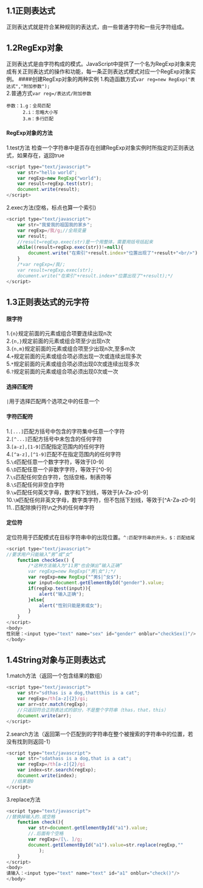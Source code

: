 ## 1.1正则表达式
正则表达式就是符合某种规则的表达式，由一些普通字符和一些元字符组成。

## 1.2RegExp对象
正则表达式是由字符构成的模式。JavaScript中提供了一个名为RegExp对象来完成有关正则表达式的操作和功能，每一条正则表达式模式对应一个RegExp对象实例。
####创建RegExp对象的两种实例
1.构造函数方式`var reg=new RegExp("表达式","附加参数");`<br/>
2.普通方式`var reg=/表达式/附加参数`
```
参数：1.g：全局匹配
      2.i：忽略大小写
      3.m：多行匹配
```
#### RegExp对象的方法
1.test方法
检查一个字符串中是否存在创建RegExp对象实例时所指定的正则表达式，如果存在，返回true
```javascript
<script type="text/javascript">
	var str="hello world";
	var regExp=new RegExp("world");
	var result=regExp.test(str);
	document.write(result);
</script>
```
2.exec方法(空格，标点也算一个索引)
```javascript
<script type="text/javascript">
	var str="我爱我的祖国我的家乡";
	var regExp=/我/g;//全局变量
	var result;
	//result=regExp.exec(str)是一个用整体，需要用括号括起来
	while((result=regExp.exec(str))!=null){
		document.write("在索引"+result.index+"位置出现了"+result+"<br/>");
	}
	/*var regExp=/我/;
	var result=regExp.exec(str);
	document.write("在索引"+result.index+"位置出现了"+result);*/
</script>
```
## 1.3正则表达式的元字符
#### 限字符
1.`{n}`规定前面的元素或组合项要连续出现n次<br/>
2.`{n,}`规定前面的元素或组合项至少出现n次<br/>
3.`{n,m}`规定前面的元素或组合项至少出现n次,至多m次<br/>
4.`+`规定前面的元素或组合项必须出现一次或连续出现多次<br/>
5.`*`规定前面的元素或组合项必须出现0次或连续出现多次<br/>
6.`?`规定前面的元素或组合项必须出现0次或一次<br/>
#### 选择匹配符
`|`用于选择匹配两个选项之中的任意一个
#### 字符匹配符
1.`[...]`匹配方括号中包含的字符集中任意一个字符<br/>
2.`[^...]`匹配方括号中未包含的任何字符<br/>
3.`[a-z],[1-9]`匹配指定范围内的任何字符<br/>
4.`[^a-z],[^1-9]`匹配不在指定范围内的任何字符<br/>
5.`\d`匹配任意一个数字字符，等效于[0-9]<br/>
6.`\D`匹配任意一个非数字字符，等效于[^0-9]<br/>
7.`\s`匹配任何空白字符，包括空格，制表符等<br/>
8.`\S`匹配任何非空白字符<br/>
9.`\w`匹配任何英文字母，数字和下划线，等效于[A-Za-z0-9]<br/>
10.`\W`匹配任何非英文字母，数字类字符，但不包括下划线，等效于[^A-Za-z0-9]<br/>
11.`.`匹配除换行符\n之外的任何单字符<br/>
#### 定位符
定位符用于匹配模式在目标字符串中的出现位置。`^:匹配字符串的开头，$：匹配结尾`
```javascript
<script type="text/javascript">
//要求用户只能输入“男”或“女”
	function checkSex() {
		/*这种方法输入为"11男"也会弹出“输入正确”	
		var regExp=new RegExp("男|女");*/
		var regExp=new RegExp("^男$|^女$");
		var input=document.getElementById("gender").value;
		if(regExp.test(input)){
			alert("输入正确");
		}else{
			alert("性别只能是男或女");
		}
	}
</script>
<body>
性别是：<input type="text" name="sex" id="gender" onblur="checkSex()"/>
</body>
```
## 1.4String对象与正则表达式
1.match方法（返回一个包含结果的数组）
```javascript
<script type="text/javascript">
	var str="sdthas is a dog,thattthis is a cat";
	var regExp=/th[a-z]{2}/gi;
	var arr=str.match(regExp);
	//只返回符合正则表达式的部分，不是整个字符串（thas，that，this）
	document.write(arr);
</script>
```
2.search方法（返回第一个匹配到的字符串在整个被搜索的字符串中的位置，若没有找到则返回-1）
```javascript
<script type="text/javascript">
	var str="sdathass is a dog,that is a cat";
	var regExp=/th[a-z]{2}/gi
	var index=str.search(regExp);
	document.write(index);
  //结果是0
</script>
```
3.replace方法
```javascript
<script type="text/javascript">
//替换掉输入的.或空格
	function check(){
		var str=document.getElementById("a1").value;
		//.后面有个空格
		var regExp=/[\. ]/g;
		document.getElementById("a1").value=str.replace(regExp,""
			);
	}
</script>
<body>
请输入：<input type="text" name="text" id="a1" onblur="check()"/>
</body>
```







